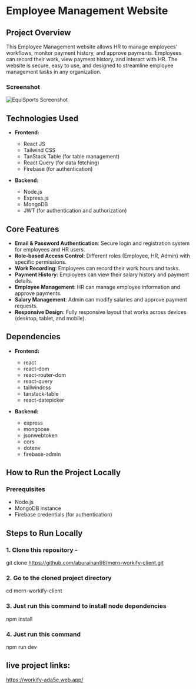 # Employee Management Website

## Project Overview
This Employee Management website allows HR to manage employees' workflows, monitor payment history, and approve payments. Employees can record their work, view payment history, and interact with HR. The website is secure, easy to use, and designed to streamline employee management tasks in any organization.

### Screenshot
![EquiSports Screenshot](https://i.postimg.cc/3Nj9DnfZ/Screenshot-55.png)

## Technologies Used
- **Frontend:**
  - React JS
  - Tailwind CSS
  - TanStack Table (for table management)
  - React Query (for data fetching)
  - Firebase (for authentication)

- **Backend:**
  - Node.js
  - Express.js
  - MongoDB
  - JWT (for authentication and authorization)

## Core Features
- **Email & Password Authentication**: Secure login and registration system for employees and HR users.
- **Role-based Access Control**: Different roles (Employee, HR, Admin) with specific permissions.
- **Work Recording**: Employees can record their work hours and tasks.
- **Payment History**: Employees can view their salary history and payment details.
- **Employee Management**: HR can manage employee information and approve payments.
- **Salary Management**: Admin can modify salaries and approve payment requests.
- **Responsive Design**: Fully responsive layout that works across devices (desktop, tablet, and mobile).

## Dependencies
- **Frontend:**
  - react
  - react-dom
  - react-router-dom
  - react-query
  - tailwindcss
  - tanstack-table
  - react-datepicker

- **Backend:**
  - express
  - mongoose
  - jsonwebtoken
  - cors
  - dotenv
  - firebase-admin

## **How to Run the Project Locally**

### Prerequisites
- Node.js
- MongoDB instance
- Firebase credentials (for authentication)

## Steps to Run Locally

### 1. Clone this repository -
git clone https://github.com/aburaihan98/mern-workify-client.git

### 2. Go to the cloned project directory
cd mern-workify-client

### 3. Just run this command to install node dependencies
npm install

### 4. Just run this command
npm run dev

## live project links:
https://workify-ada5e.web.app/



